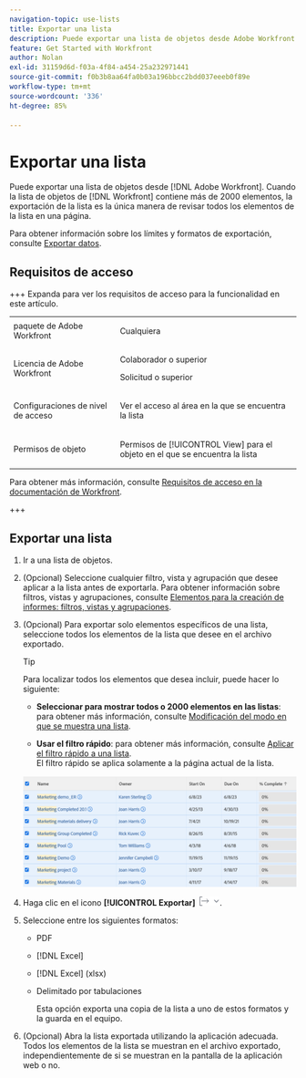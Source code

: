 ```yaml
---
navigation-topic: use-lists
title: Exportar una lista
description: Puede exportar una lista de objetos desde Adobe Workfront. Cuando la lista de objetos de Workfront contiene más de 2000 elementos, la exportación de la lista es la única manera de revisar todos los elementos de la lista en una página.
feature: Get Started with Workfront
author: Nolan
exl-id: 31159d6d-f03a-4f84-a454-25a232971441
source-git-commit: f0b3b8aa64fa0b03a196bbcc2bdd037eeeb0f89e
workflow-type: tm+mt
source-wordcount: '336'
ht-degree: 85%

---
```


# Exportar una lista

<!--Audited: 11/2024-->

Puede exportar una lista de objetos desde [!DNL Adobe Workfront]. Cuando la lista de objetos de [!DNL Workfront] contiene más de 2000 elementos, la exportación de la lista es la única manera de revisar todos los elementos de la lista en una página.

Para obtener información sobre los límites y formatos de exportación, consulte [Exportar datos](../../../reports-and-dashboards/reports/creating-and-managing-reports/export-data.md).

## Requisitos de acceso

+++ Expanda para ver los requisitos de acceso para la funcionalidad en este artículo. 

<table style="table-layout:auto"> 
 <col> 
 <col> 
 <tbody> 
  <tr> 
   <td role="rowheader">paquete de Adobe Workfront</td> 
   <td> <p>Cualquiera</p> </td> 
  </tr> 
  <tr> 
   <td role="rowheader">Licencia de Adobe Workfront</td> 
   <td> 
   <p>Colaborador o superior </p>
   <p>Solicitud o superior</p>
   </td> 
  </tr> 
  <tr> 
   <td role="rowheader">Configuraciones de nivel de acceso</td> 
   <td> <p>Ver el acceso al área en la que se encuentra la lista</p></td> 
  </tr> 
  <tr> 
   <td role="rowheader">Permisos de objeto</td> 
   <td> <p>Permisos de [!UICONTROL View] para el objeto en el que se encuentra la lista</p>  </td> 
  </tr> 
 </tbody> 
</table>

Para obtener más información, consulte [Requisitos de acceso en la documentación de Workfront](/help/quicksilver/administration-and-setup/add-users/access-levels-and-object-permissions/access-level-requirements-in-documentation.md).

+++

## Exportar una lista

1. Ir a una lista de objetos.
1. (Opcional) Seleccione cualquier filtro, vista y agrupación que desee aplicar a la lista antes de exportarla.
Para obtener información sobre filtros, vistas y agrupaciones, consulte [Elementos para la creación de informes: filtros, vistas y agrupaciones](../../../reports-and-dashboards/reports/reporting-elements/reporting-elements-filters-views-groupings.md).

1. (Opcional) Para exportar solo elementos específicos de una lista, seleccione todos los elementos de la lista que desee en el archivo exportado.

   >[!TIP]
   >
   >Para localizar todos los elementos que desea incluir, puede hacer lo siguiente:
   >
   >   
   >   
   >   * **Seleccionar para mostrar todos o 2000 elementos en las listas**: para obtener más información, consulte [Modificación del modo en que se muestra una lista](../../../workfront-basics/navigate-workfront/use-lists/modify-list-display.md).
   >   
   >   * **Usar el filtro rápido**: para obtener más información, consulte [Aplicar el filtro rápido a una lista](../../../workfront-basics/navigate-workfront/use-lists/apply-quick-filter-list.md).\
   >     El filtro rápido se aplica solamente a la página actual de la lista.


   ![select_all_projects_with_highlight__1_.png](assets/select-all-projects-with-highlight--1--350x173.png)

1. Haga clic en el icono **[!UICONTROL Exportar]** ![Exportar](assets/export.png).

1. Seleccione entre los siguientes formatos:

   * PDF
   * [!DNL Excel]
   * [!DNL Excel] (xlsx)
   * Delimitado por tabulaciones

     Esta opción exporta una copia de la lista a uno de estos formatos y la guarda en el equipo.

1. (Opcional) Abra la lista exportada utilizando la aplicación adecuada.
Todos los elementos de la lista se muestran en el archivo exportado, independientemente de si se muestran en la pantalla de la aplicación web o no.
